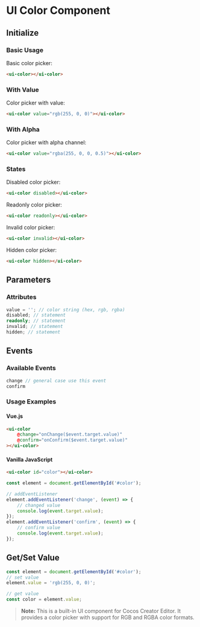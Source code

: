 # UI Color Component

## Initialize

### Basic Usage

Basic color picker:
```html
<ui-color></ui-color>
```

### With Value

Color picker with value:
```html
<ui-color value="rgb(255, 0, 0)"></ui-color>
```

### With Alpha

Color picker with alpha channel:
```html
<ui-color value="rgba(255, 0, 0, 0.5)"></ui-color>
```

### States

Disabled color picker:
```html
<ui-color disabled></ui-color>
```

Readonly color picker:
```html
<ui-color readonly></ui-color>
```

Invalid color picker:
```html
<ui-color invalid></ui-color>
```

Hidden color picker:
```html
<ui-color hidden></ui-color>
```

## Parameters

### Attributes
```typescript
value = ''; // color string (hex, rgb, rgba)
disabled; // statement
readonly; // statement
invalid; // statement
hidden; // statement
```

## Events

### Available Events
```typescript
change // general case use this event
confirm
```

### Usage Examples

#### Vue.js
```html
<ui-color
    @change="onChange($event.target.value)"
    @confirm="onConfirm($event.target.value)"
></ui-color>
```

#### Vanilla JavaScript
```html
<ui-color id="color"></ui-color>
```

```javascript
const element = document.getElementById('#color');

// addEventListener
element.addEventListener('change', (event) => {
    // changed value
    console.log(event.target.value);
});
element.addEventListener('confirm', (event) => {
    // confirm value
    console.log(event.target.value);
});
```

## Get/Set Value
```javascript
const element = document.getElementById('#color');
// set value
element.value = 'rgb(255, 0, 0)';

// get value
const color = element.value;
```

> **Note:** This is a built-in UI component for Cocos Creator Editor. It provides a color picker with support for RGB and RGBA color formats. 